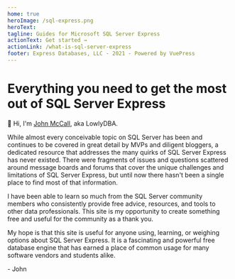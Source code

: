 ```yaml
---
home: true
heroImage: /sql-express.png
heroText:
tagline: Guides for Microsoft SQL Server Express
actionText: Get started →
actionLink: /what-is-sql-server-express
footer: Express Databases, LLC - 2021 - Powered by VuePress
---
```


# Everything you need to get the most out of SQL Server Express

:wave: Hi, I'm [John McCall](/about.html), aka LowlyDBA.

While almost every conceivable topic on SQL Server has been and continues
to be covered in great detail
by MVPs and diligent bloggers,
a dedicated resource that addresses the many quirks of SQL Server Express has
never existed. There
were fragments of issues and questions scattered around message boards and
forums that cover the unique challenges
and limitations of SQL Server Express, but until now
there hasn't been a single place to find most of that information.

I have been able to learn so much from the SQL Server community members who consistently
provide free advice, resources, and tools to other data professionals.
This site is my opportunity to create something free and useful for the
community as a thank you.

My hope is that this site is useful for anyone using, learning, or weighing
options about
SQL Server Express. It is a fascinating and powerful free database engine that
has earned
a place of common usage for many software vendors and students alike.

\- John

<ClientOnly>
<userway-component/>
</clientOnly>
